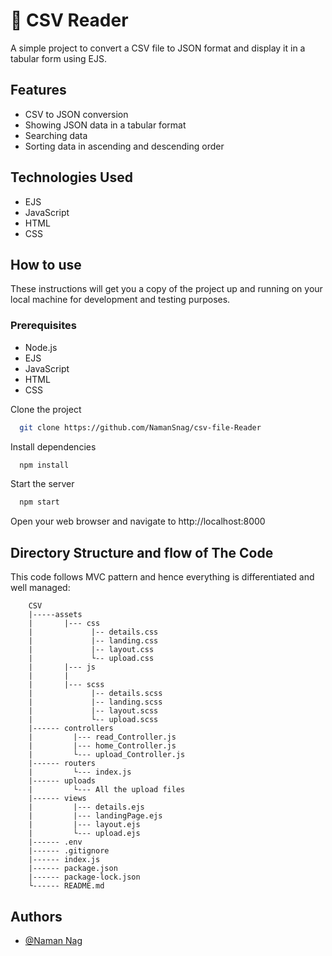 
# 📁 CSV Reader
A simple project to convert a CSV file to JSON format and display it in a tabular form using EJS.


## Features

- CSV to JSON conversion
- Showing JSON data in a tabular format
- Searching data
- Sorting data in ascending and descending order


## Technologies Used

- EJS
- JavaScript
- HTML
- CSS


## How to use

These instructions will get you a copy of the project up and running on your local machine for development and testing purposes.

### Prerequisites
- Node.js
- EJS
- JavaScript
- HTML
- CSS

Clone the project

```bash
  git clone https://github.com/NamanSnag/csv-file-Reader
```

Install dependencies

```bash
  npm install
```

Start the server

```bash
  npm start
```

Open your web browser and navigate to http://localhost:8000
## Directory Structure and flow of The Code
This code follows MVC pattern and hence everything is differentiated and well managed:

        CSV
        |-----assets
        |       |--- css
        |             |-- details.css
        |             |-- landing.css
        |             |-- layout.css
        |             └-- upload.css
        |       |--- js
        |       |     
        |       |--- scss
        |             |-- details.scss
        |             |-- landing.scss
        |             |-- layout.scss
        |             └-- upload.scss
        |------ controllers
        |         |--- read_Controller.js
        |         |--- home_Controller.js
        |         └--- upload_Controller.js
        |------ routers
        |         └--- index.js
        |------ uploads
        |         └--- All the upload files
        |------ views
        |         |--- details.ejs
        |         |--- landingPage.ejs
        |         |--- layout.ejs
        |         └--- upload.ejs  
        |------ .env
        |------ .gitignore
        |------ index.js
        |------ package.json
        |------ package-lock.json
        └------ README.md


## Authors

- [@Naman Nag](https://github.com/NamanSnag/csv-file-Reader)


